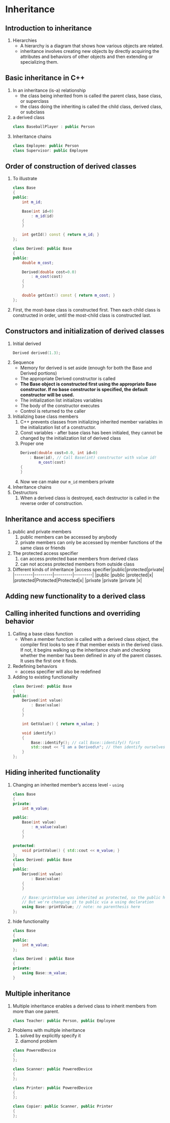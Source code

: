 # Inheritance
## Introduction to inheritance
1. Hierarchies
   - A hierarchy is a diagram that shows how various objects are related.
   - inheritance involves creating new objects by directly acquiring the attributes and behaviors of other objects and then extending or specializing them.
## Basic inheritance in C++
1. In an inheritance (is-a) relationship
   - the class being inherited from is called the parent class, base class, or superclass
   - the class doing the inheriting is called the child class, derived class, or subclass
2. a derived class
    ```C++
    class BaseballPlayer : public Person
    ```
3. Inheritance chains
    ```C++
    class Employee: public Person
    class Supervisor: public Employee
    ```
## Order of construction of derived classes
1. To illustrate
    ```C++
    class Base
    {
    public:
        int m_id;
    
        Base(int id=0)
            : m_id(id)
        {
        }
    
        int getId() const { return m_id; }
    };
    
    class Derived: public Base
    {
    public:
        double m_cost;
    
        Derived(double cost=0.0)
            : m_cost(cost)
        {
        }
    
        double getCost() const { return m_cost; }
    };
    ```
2. First, the most-base class is constructed first. Then each child class is constructed in order, until the most-child class is constructed last.
## Constructors and initialization of derived classes
1. Initial derived
    ```C++
    Derived derived(1.3);
    ```
2. Sequence
   - Memory for derived is set aside (enough for both the Base and Derived portions)
   - The appropriate Derived constructor is called
   - **The Base object is constructed first using the appropriate Base constructor. If no base constructor is specified, the default constructor will be used.**
   - The initialization list initializes variables
   - The body of the constructor executes
   - Control is returned to the caller
3. Initializing base class members
   1. C++ prevents classes from initializing inherited member variables in the initialization list of a constructor.
   2. Const variables - after base class has been initialed, they cannot be changed by the initialization list of derived class
   3. Proper one
        ```C++
        Derived(double cost=0.0, int id=0)
            : Base(id), // Call Base(int) constructor with value id!
                m_cost(cost)
        {
        }
        ```
    4. Now we can make our `m_id` members private
4. Inheritance chains
5. Destructors
   1. When a derived class is destroyed, each destructor is called in the reverse order of construction.
## Inheritance and access specifiers
1. public and private members
   1. public members can be accessed by anybody
   2. private members can only be accessed by member functions of the same class or friends
2. The protected access specifier
   1. can access protected base members from derived class
   2. can not access protected members from outside class
3. Different kinds of inheritance
    |access specifier|public|protected|private|
    |---------|---------|---------|---------|
    |public   |public   |protected|x|
    |protected|Protected|Protected|x|
    |private  |private  |private  |x|
## Adding new functionality to a derived class
## Calling inherited functions and overriding behavior
1. Calling a base class function
   - When a member function is called with a derived class object, the compiler first looks to see if that member exists in the derived class. If not, it begins walking up the inheritance chain and checking whether the member has been defined in any of the parent classes. It uses the first one it finds.
2. Redefining behaviors
   - access specifier will also be redefined
3. Adding to existing functionality
    ```C++
    class Derived: public Base
    {
    public:
        Derived(int value)
            : Base(value)
        {
        }
    
        int GetValue() { return m_value; }
    
        void identify()
        {
            Base::identify(); // call Base::identify() first
            std::cout << "I am a Derived\n"; // then identify ourselves
        }
    };
    ```
## Hiding inherited functionality
1. Changing an inherited member’s access level - `using`
    ```C++
    class Base
    {
    private:
        int m_value;
    
    public:
        Base(int value)
            : m_value(value)
        {
        }
    
    protected:
        void printValue() { std::cout << m_value; }
    };
    class Derived: public Base
    {
    public:
        Derived(int value)
            : Base(value)
        {
        }
    
        // Base::printValue was inherited as protected, so the public has no access
        // But we're changing it to public via a using declaration
        using Base::printValue; // note: no parenthesis here
    };
    ```
2. hide functionality
    ```C++
    class Base
    {
    public:
        int m_value;
    };
    
    class Derived : public Base
    {
    private:
        using Base::m_value;
    }
    ```
## Multiple inheritance
1. Multiple inheritance enables a derived class to inherit members from more than one parent.
    ```C++
    class Teacher: public Person, public Employee
    ```
2. Problems with multiple inheritance
   1. solved by explicitly specify it
   2. diamond problem
    ```C++
    class PoweredDevice
    {
    };
    
    class Scanner: public PoweredDevice
    {
    };
    
    class Printer: public PoweredDevice
    {
    };
    
    class Copier: public Scanner, public Printer
    {
    };
    ```
